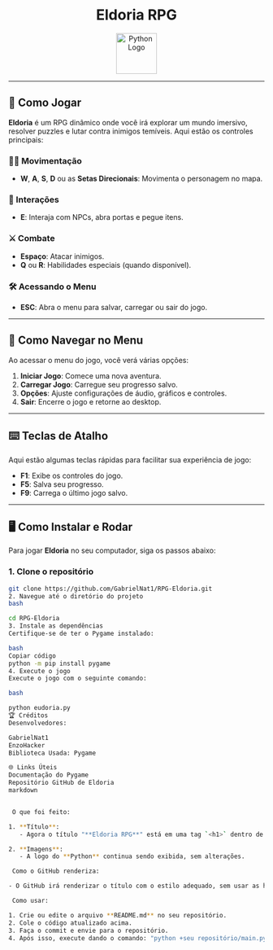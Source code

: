 <div align="center">
  <h1>Eldoria RPG</h1>

  <!-- Logo do Python -->
  <img src="https://cdn.jsdelivr.net/gh/devicons/devicon/icons/python/python-original.svg" alt="Python Logo" width="80" height="80" />
</div>

---

## 🚀 Como Jogar

**Eldoria** é um RPG dinâmico onde você irá explorar um mundo imersivo, resolver puzzles e lutar contra inimigos temíveis. Aqui estão os controles principais:

### 🏃‍♂️ Movimentação

- **W**, **A**, **S**, **D** ou as **Setas Direcionais**: Movimenta o personagem no mapa.

### 🤝 Interações

- **E**: Interaja com NPCs, abra portas e pegue itens.

### ⚔️ Combate

- **Espaço**: Atacar inimigos.
- **Q** ou **R**: Habilidades especiais (quando disponível).

### 🛠️ Acessando o Menu

- **ESC**: Abra o menu para salvar, carregar ou sair do jogo.

---

## 📜 Como Navegar no Menu

Ao acessar o menu do jogo, você verá várias opções:

1. **Iniciar Jogo**: Comece uma nova aventura.
2. **Carregar Jogo**: Carregue seu progresso salvo.
3. **Opções**: Ajuste configurações de áudio, gráficos e controles.
4. **Sair**: Encerre o jogo e retorne ao desktop.

---

## ⌨️ Teclas de Atalho

Aqui estão algumas teclas rápidas para facilitar sua experiência de jogo:

- **F1**: Exibe os controles do jogo.
- **F5**: Salva seu progresso.
- **F9**: Carrega o último jogo salvo.

---

## 🖥️ Como Instalar e Rodar

Para jogar **Eldoria** no seu computador, siga os passos abaixo:

### 1. Clone o repositório

```bash
git clone https://github.com/GabrielNat1/RPG-Eldoria.git
2. Navegue até o diretório do projeto
bash

cd RPG-Eldoria
3. Instale as dependências
Certifique-se de ter o Pygame instalado:

bash
Copiar código
python -m pip install pygame
4. Execute o jogo
Execute o jogo com o seguinte comando:

bash

python eudoria.py
🏆 Créditos
Desenvolvedores:

GabrielNat1
EnzoHacker
Biblioteca Usada: Pygame

🌐 Links Úteis
Documentação do Pygame
Repositório GitHub de Eldoria
markdown

 O que foi feito:

1. **Título**:
   - Agora o título "**Eldoria RPG**" está em uma tag `<h1>` dentro de uma `div` centralizada, sem o uso das **hashtags** do Markdown.

2. **Imagens**:
   - A logo do **Python** continua sendo exibida, sem alterações.

 Como o GitHub renderiza:

- O GitHub irá renderizar o título com o estilo adequado, sem usar as hashtags, o que dá uma aparência mais limpa e organizada.

 Como usar:

1. Crie ou edite o arquivo **README.md** no seu repositório.
2. Cole o código atualizado acima.
3. Faça o commit e envie para o repositório.
4. Após isso, execute dando o comando: "python +seu repositório/main.py" & verifique se os requeriments estão abaixados.